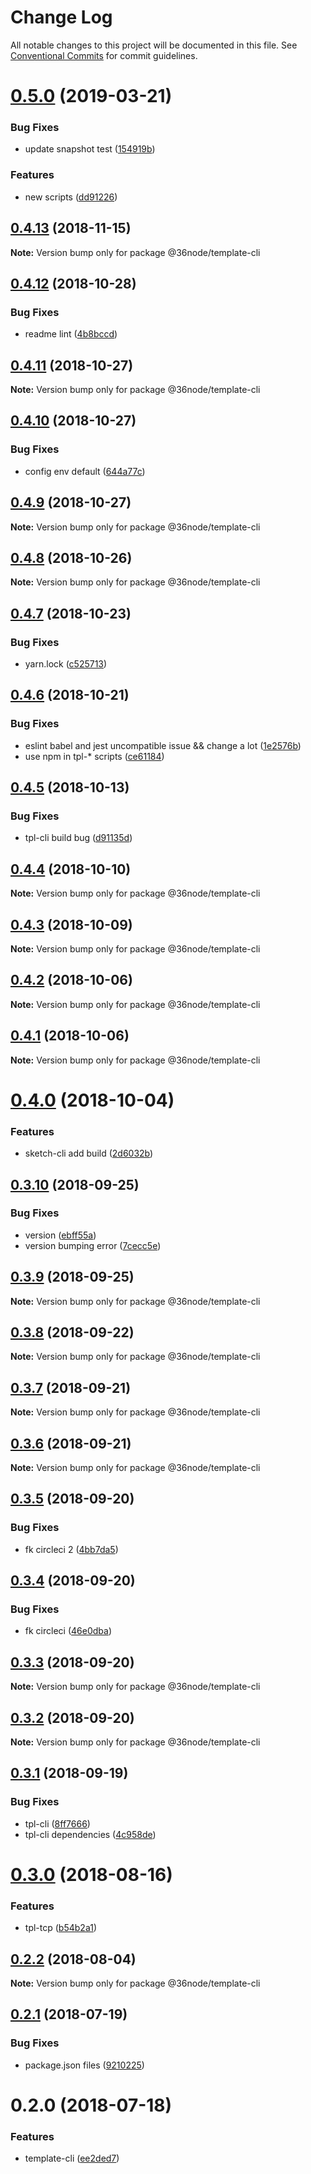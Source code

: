# Change Log

All notable changes to this project will be documented in this file.
See [Conventional Commits](https://conventionalcommits.org) for commit guidelines.

# [0.5.0](https://github.com/undefined/undefined/compare/@36node/template-cli@0.4.13...@36node/template-cli@0.5.0) (2019-03-21)


### Bug Fixes

* update snapshot test ([154919b](https://github.com/undefined/undefined/commit/154919b))


### Features

* new scripts ([dd91226](https://github.com/undefined/undefined/commit/dd91226))





## [0.4.13](https://github.com/undefined/undefined/compare/@36node/template-cli@0.4.12...@36node/template-cli@0.4.13) (2018-11-15)

**Note:** Version bump only for package @36node/template-cli





## [0.4.12](https://github.com/undefined/undefined/compare/@36node/template-cli@0.4.11...@36node/template-cli@0.4.12) (2018-10-28)


### Bug Fixes

* readme lint ([4b8bccd](https://github.com/undefined/undefined/commit/4b8bccd))





## [0.4.11](https://github.com/undefined/undefined/compare/@36node/template-cli@0.4.10...@36node/template-cli@0.4.11) (2018-10-27)

**Note:** Version bump only for package @36node/template-cli





## [0.4.10](https://github.com/undefined/undefined/compare/@36node/template-cli@0.4.9...@36node/template-cli@0.4.10) (2018-10-27)


### Bug Fixes

* config env default ([644a77c](https://github.com/undefined/undefined/commit/644a77c))





## [0.4.9](https://github.com/undefined/undefined/compare/@36node/template-cli@0.4.8...@36node/template-cli@0.4.9) (2018-10-27)

**Note:** Version bump only for package @36node/template-cli





## [0.4.8](https://github.com/undefined/undefined/compare/@36node/template-cli@0.4.7...@36node/template-cli@0.4.8) (2018-10-26)

**Note:** Version bump only for package @36node/template-cli





## [0.4.7](https://github.com/undefined/undefined/compare/@36node/template-cli@0.4.6...@36node/template-cli@0.4.7) (2018-10-23)


### Bug Fixes

* yarn.lock ([c525713](https://github.com/undefined/undefined/commit/c525713))





## [0.4.6](https://github.com/undefined/undefined/compare/@36node/template-cli@0.4.5...@36node/template-cli@0.4.6) (2018-10-21)


### Bug Fixes

* eslint babel and jest uncompatible issue && change a lot ([1e2576b](https://github.com/undefined/undefined/commit/1e2576b))
* use npm in tpl-* scripts ([ce61184](https://github.com/undefined/undefined/commit/ce61184))





## [0.4.5](https://github.com/undefined/undefined/compare/@36node/template-cli@0.4.4...@36node/template-cli@0.4.5) (2018-10-13)


### Bug Fixes

* tpl-cli build bug ([d91135d](https://github.com/undefined/undefined/commit/d91135d))





## [0.4.4](https://github.com/undefined/undefined/compare/@36node/template-cli@0.4.3...@36node/template-cli@0.4.4) (2018-10-10)

**Note:** Version bump only for package @36node/template-cli





## [0.4.3](https://github.com/undefined/undefined/compare/@36node/template-cli@0.4.2...@36node/template-cli@0.4.3) (2018-10-09)

**Note:** Version bump only for package @36node/template-cli





## [0.4.2](https://github.com/undefined/undefined/compare/@36node/template-cli@0.4.1...@36node/template-cli@0.4.2) (2018-10-06)

**Note:** Version bump only for package @36node/template-cli





## [0.4.1](https://github.com/undefined/undefined/compare/@36node/template-cli@0.4.0...@36node/template-cli@0.4.1) (2018-10-06)

**Note:** Version bump only for package @36node/template-cli





# [0.4.0](https://github.com/undefined/undefined/compare/@36node/template-cli@0.3.10...@36node/template-cli@0.4.0) (2018-10-04)


### Features

* sketch-cli add build ([2d6032b](https://github.com/undefined/undefined/commit/2d6032b))





<a name="0.3.10"></a>
## [0.3.10](https://github.com/undefined/undefined/compare/@36node/template-cli@0.3.9...@36node/template-cli@0.3.10) (2018-09-25)


### Bug Fixes

* version ([ebff55a](https://github.com/undefined/undefined/commit/ebff55a))
* version bumping error ([7cecc5e](https://github.com/undefined/undefined/commit/7cecc5e))





<a name="0.3.9"></a>
## [0.3.9](https://github.com/undefined/undefined/compare/@36node/template-cli@0.3.8...@36node/template-cli@0.3.9) (2018-09-25)

**Note:** Version bump only for package @36node/template-cli





<a name="0.3.8"></a>
## [0.3.8](https://github.com/undefined/undefined/compare/@36node/template-cli@0.3.7...@36node/template-cli@0.3.8) (2018-09-22)

**Note:** Version bump only for package @36node/template-cli





<a name="0.3.7"></a>
## [0.3.7](https://github.com/undefined/undefined/compare/@36node/template-cli@0.3.6...@36node/template-cli@0.3.7) (2018-09-21)

**Note:** Version bump only for package @36node/template-cli





<a name="0.3.6"></a>
## [0.3.6](https://github.com/undefined/undefined/compare/@36node/template-cli@0.3.5...@36node/template-cli@0.3.6) (2018-09-21)

**Note:** Version bump only for package @36node/template-cli





<a name="0.3.5"></a>
## [0.3.5](https://github.com/undefined/undefined/compare/@36node/template-cli@0.3.4...@36node/template-cli@0.3.5) (2018-09-20)


### Bug Fixes

* fk circleci 2 ([4bb7da5](https://github.com/undefined/undefined/commit/4bb7da5))





<a name="0.3.4"></a>
## [0.3.4](https://github.com/undefined/undefined/compare/@36node/template-cli@0.3.3...@36node/template-cli@0.3.4) (2018-09-20)


### Bug Fixes

* fk circleci ([46e0dba](https://github.com/undefined/undefined/commit/46e0dba))





<a name="0.3.3"></a>
## [0.3.3](https://github.com/undefined/undefined/compare/@36node/template-cli@0.3.2...@36node/template-cli@0.3.3) (2018-09-20)

**Note:** Version bump only for package @36node/template-cli





<a name="0.3.2"></a>
## [0.3.2](https://github.com/undefined/undefined/compare/@36node/template-cli@0.3.1...@36node/template-cli@0.3.2) (2018-09-20)

**Note:** Version bump only for package @36node/template-cli





<a name="0.3.1"></a>
## [0.3.1](https://github.com/undefined/undefined/compare/@36node/template-cli@0.3.0...@36node/template-cli@0.3.1) (2018-09-19)


### Bug Fixes

* tpl-cli ([8ff7666](https://github.com/undefined/undefined/commit/8ff7666))
* tpl-cli dependencies ([4c958de](https://github.com/undefined/undefined/commit/4c958de))




<a name="0.3.0"></a>
# [0.3.0](https://github.com/undefined/undefined/compare/@36node/template-cli@0.2.2...@36node/template-cli@0.3.0) (2018-08-16)


### Features

* tpl-tcp ([b54b2a1](https://github.com/undefined/undefined/commit/b54b2a1))




<a name="0.2.2"></a>
## [0.2.2](https://github.com/undefined/undefined/compare/@36node/template-cli@0.2.1...@36node/template-cli@0.2.2) (2018-08-04)




**Note:** Version bump only for package @36node/template-cli

<a name="0.2.1"></a>
## [0.2.1](https://github.com/undefined/undefined/compare/@36node/template-cli@0.2.0...@36node/template-cli@0.2.1) (2018-07-19)


### Bug Fixes

* package.json files ([9210225](https://github.com/undefined/undefined/commit/9210225))




<a name="0.2.0"></a>
# 0.2.0 (2018-07-18)


### Features

* template-cli ([ee2ded7](https://github.com/undefined/undefined/commit/ee2ded7))
